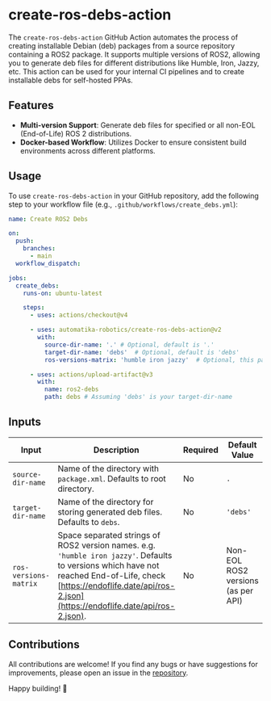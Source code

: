 # create-ros-debs-action

The `create-ros-debs-action` GitHub Action automates the process of creating installable Debian (deb) packages from a source repository containing a ROS2 package. It supports multiple versions of ROS2, allowing you to generate deb files for different distributions like Humble, Iron, Jazzy, etc. This action can be used for your internal CI pipelines and to create installable debs for self-hosted PPAs.

## Features

  - **Multi-version Support**: Generate deb files for specified or all non-EOL (End-of-Life) ROS 2 distributions.
  - **Docker-based Workflow**: Utilizes Docker to ensure consistent build environments across different platforms.

## Usage

To use `create-ros-debs-action` in your GitHub repository, add the following step to your workflow file (e.g., `.github/workflows/create_debs.yml`):

```yaml
name: Create ROS2 Debs

on:
  push:
    branches:
      - main
  workflow_dispatch:

jobs:
  create_debs:
    runs-on: ubuntu-latest

    steps:
      - uses: actions/checkout@v4

      - uses: automatika-robotics/create-ros-debs-action@v2
        with:
          source-dir-name: '.' # Optional, default is '.'
          target-dir-name: 'debs'  # Optional, default is 'debs'
          ros-versions-matrix: 'humble iron jazzy'  # Optional, this parameter is a space separated list of strings. Defaults to non-EOL ROS2 versions

      - uses: actions/upload-artifact@v3
        with:
          name: ros2-debs
          path: debs # Assuming 'debs' is your target-dir-name
```

## Inputs

| Input                 | Description                                                                                                                                                                                                                                                                                                                                                                                                                                                                                     | Required | Default Value                                    |
| --------------------- | ----------------------------------------------------------------------------------------------------------------------------------------------------------------------------------------------------------------------------------------------------------------------------------------------------------------------------------------------------------------------------------------------------------------------------------------------------------------------------------------------- | -------- | ------------------------------------------------ |
| `source-dir-name`     | Name of the directory with `package.xml`. Defaults to root directory.                                                                                                                                                                                                                                                                                                                                                                                                                           | No       | `.`                                              |
| `target-dir-name`     | Name of the directory for storing generated deb files. Defaults to `debs`.                                                                                                                                                                                                                                                                                                                                                                                                                      | No       | `'debs'`                                         |
| `ros-versions-matrix` | Space separated strings of ROS2 version names. e.g. `'humble iron jazzy'`. Defaults to versions which have not reached End-of-Life, check [https://endoflife.date/api/ros-2.json](https://endoflife.date/api/ros-2.json). | No       | Non-EOL ROS2 versions (as per API) |

## Contributions

All contributions are welcome\! If you find any bugs or have suggestions for improvements, please open an issue in the [repository](https://github.com/automatika-robotics/push-to-release-repo-action/issues).

Happy building\! 🚀
